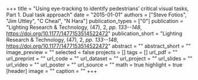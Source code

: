 +++
title = "Using eye-tracking to identify pedestrians’ critical visual tasks, Part 1. Dual task approach"
date = "2015-01-01"
authors = ["Steve Fotios", "Jim Uttley", "C Cheal", "N Hara"]
publication_types = ["0"]
publication = "Lighting Research \& Technology, (47), 2, _pp. 133--148_, https://doi.org/10.1177/1477153514522472"
publication_short = "Lighting Research \& Technology, (47), 2, _pp. 133--148_, https://doi.org/10.1177/1477153514522472"
abstract = ""
abstract_short = ""
image_preview = ""
selected = false
projects = []
tags = []
url_pdf = ""
url_preprint = ""
url_code = ""
url_dataset = ""
url_project = ""
url_slides = ""
url_video = ""
url_poster = ""
url_source = ""
math = true
highlight = true
[header]
image = ""
caption = ""
+++
